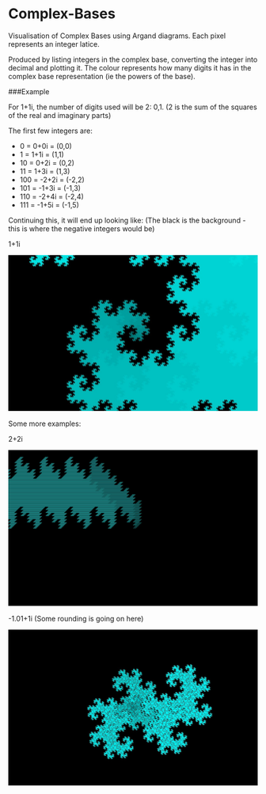 Complex-Bases
=============

Visualisation of Complex Bases using Argand diagrams.
Each pixel represents an integer latice.

Produced by listing integers in the complex base, converting the integer into decimal and plotting it. The colour represents how many digits it has in the complex base representation (ie the powers of the base).

###Example

For 1+1i, the number of digits used will be 2: 0,1.  (2 is the sum of the squares of the real and imaginary parts)

The first few integers are:

* 0 = 0+0i = (0,0)
* 1 = 1+1i = (1,1)
* 10 = 0+2i = (0,2)
* 11 =  1+3i = (1,3)
* 100 = -2+2i  = (-2,2)
* 101 = -1+3i  = (-1,3)
* 110 = -2+4i  = (-2,4)
* 111 =  -1+5i = (-1,5)

Continuing this, it will end up looking like:
(The black is the background - this is where the negative integers would be)

1+1i

![1+1i](/Complex-Bases/Base%20Representation/Favourites/%3C1.0%20+%201.0i%3EZ%202%5E22.jpeg)


Some more examples:

2+2i

![2+2i](/Complex-Bases/Base%20Representation/Favourites/%3C2.0%20+%202.0i%3E%5B0,8%5E5.0%5D.jpeg)

-1.01+1i  (Some rounding is going on here)

![-1.01+1i](/Complex-Bases/Base%20Representation/Favourites/%3C-1.01%20+%201.0i%3E%5B0,2%5E17.0%5D.jpeg)
